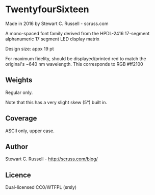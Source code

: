 TwentyfourSixteen
===============

Made in 2016 by Stewart C. Russell - scruss.com

A mono-spaced font family derived from the HPDL-2416 17-segment alphanumeric 17 segment LED display matrix

Design size: appx 19 pt

For maximum fidelity, should be displayed/printed red to match the original's ~640 nm wavelength. This corresponds to RGB #ff2100

Weights
-------

Regular only.

Note that this has a very slight skew (5°) built in.

Coverage
--------

ASCII only, upper case.

Author
------

Stewart C. Russell - http://scruss.com/blog/

Licence
-------

Dual-licensed CC0/WTFPL (srsly)
